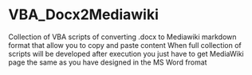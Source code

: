 # VBA_Docx2Mediawiki
Collection of VBA scripts of converting .docx to Mediawiki markdown format that allow you to copy and paste content
When full collection of scripts will be developed after execution you just have to get MediaWiki page the same as you have designed in the MS Word fromat
